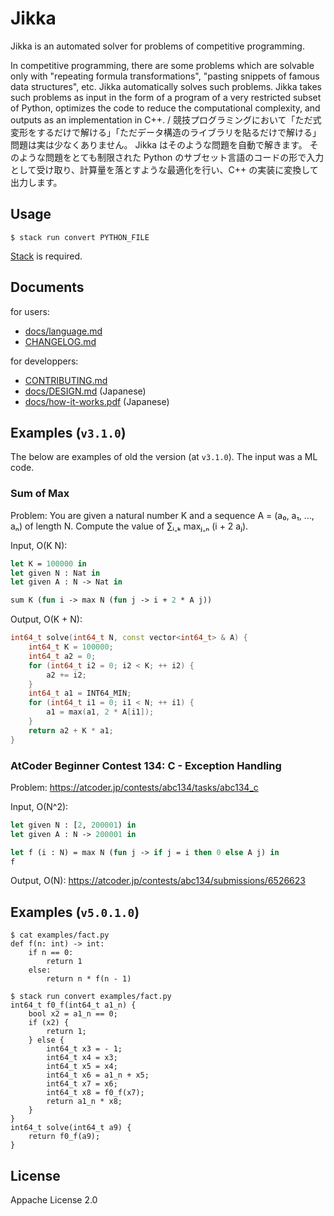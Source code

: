 # Jikka

Jikka is an automated solver for problems of competitive programming.

In competitive programming, there are some problems which are solvable only with "repeating formula transformations", "pasting snippets of famous data structures", etc.
Jikka automatically solves such problems.
Jikka takes such problems as input in the form of a program of a very restricted subset of Python, optimizes the code to reduce the computational complexity, and outputs as an implementation in C++.
/
競技プログラミングにおいて「ただ式変形をするだけで解ける」「ただデータ構造のライブラリを貼るだけで解ける」問題は実は少なくありません。
Jikka はそのような問題を自動で解きます。
そのような問題をとても制限された Python のサブセット言語のコードの形で入力として受け取り、計算量を落とすような最適化を行い、C++ の実装に変換して出力します。


## Usage

``` console
$ stack run convert PYTHON_FILE
```

[Stack](https://www.haskellstack.org/) is required.


## Documents

for users:

-   [docs/language.md](https://github.com/kmyk/Jikka/blob/master/docs/language.md)
-   [CHANGELOG.md](https://github.com/kmyk/Jikka/blob/master/CHANGELOG.md)

for developpers:

-   [CONTRIBUTING.md](https://github.com/kmyk/Jikka/blob/master/CONTRIBUTING.md)
-   [docs/DESIGN.md](https://github.com/kmyk/Jikka/blob/master/docs/DESIGN.md) (Japanese)
-   [docs/how-it-works.pdf](https://github.com/kmyk/Jikka/blob/master/docs/how-it-works.pdf) (Japanese)


## Examples (`v3.1.0`)

The below are examples of old the version (at `v3.1.0`). The input was a ML code.

### Sum of Max

Problem:
You are given a natural number K and a sequence A = (a₀, a₁, …, aₙ) of length N.
Compute the value of ∑ᵢ˱ₖ maxⱼ˱ₙ (i + 2 aⱼ).

Input, O(K N):

``` sml
let K = 100000 in
let given N : Nat in
let given A : N -> Nat in

sum K (fun i -> max N (fun j -> i + 2 * A j))
```

Output, O(K + N):

``` c++
int64_t solve(int64_t N, const vector<int64_t> & A) {
    int64_t K = 100000;
    int64_t a2 = 0;
    for (int64_t i2 = 0; i2 < K; ++ i2) {
        a2 += i2;
    }
    int64_t a1 = INT64_MIN;
    for (int64_t i1 = 0; i1 < N; ++ i1) {
        a1 = max(a1, 2 * A[i1]);
    }
    return a2 + K * a1;
}
```

### AtCoder Beginner Contest 134: C - Exception Handling

Problem: <https://atcoder.jp/contests/abc134/tasks/abc134_c>

Input, O(N^2):

``` sml
let given N : [2, 200001) in
let given A : N -> 200001 in

let f (i : N) = max N (fun j -> if j = i then 0 else A j) in
f
```

Output, O(N): <https://atcoder.jp/contests/abc134/submissions/6526623>


## Examples (`v5.0.1.0`)

``` console
$ cat examples/fact.py
def f(n: int) -> int:
    if n == 0:
        return 1
    else:
        return n * f(n - 1)

$ stack run convert examples/fact.py
int64_t f0_f(int64_t a1_n) {
    bool x2 = a1_n == 0;
    if (x2) {
        return 1;
    } else {
        int64_t x3 = - 1;
        int64_t x4 = x3;
        int64_t x5 = x4;
        int64_t x6 = a1_n + x5;
        int64_t x7 = x6;
        int64_t x8 = f0_f(x7);
        return a1_n * x8;
    }
}
int64_t solve(int64_t a9) {
    return f0_f(a9);
}
```


## License

Appache License 2.0
